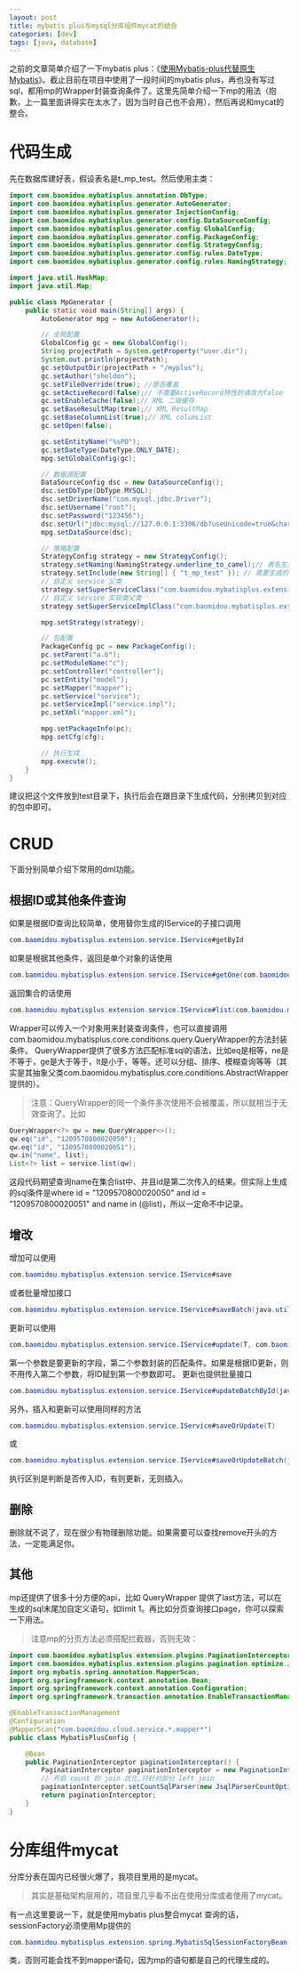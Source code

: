 ```yaml
---
layout: post
title: mybatis plus与mysql分库组件mycat的结合
categories: [dev]
tags: [java, database]
---
```


之前的文章简单介绍了一下mybatis plus：《[使用Mybatis-plus代替原生Mybatis](/mybatis-plus/)》。截止目前在项目中使用了一段时间的mybatis plus，再也没有写过sql，都用mp的Wrapper封装查询条件了。这里先简单介绍一下mp的用法（抱歉，上一篇里面讲得实在太水了，因为当时自己也不会用），然后再说和mycat的整合。

# 代码生成
先在数据库建好表，假设表名是t_mp_test。然后使用主类：
```java
import com.baomidou.mybatisplus.annotation.DbType;
import com.baomidou.mybatisplus.generator.AutoGenerator;
import com.baomidou.mybatisplus.generator.InjectionConfig;
import com.baomidou.mybatisplus.generator.config.DataSourceConfig;
import com.baomidou.mybatisplus.generator.config.GlobalConfig;
import com.baomidou.mybatisplus.generator.config.PackageConfig;
import com.baomidou.mybatisplus.generator.config.StrategyConfig;
import com.baomidou.mybatisplus.generator.config.rules.DateType;
import com.baomidou.mybatisplus.generator.config.rules.NamingStrategy;

import java.util.HashMap;
import java.util.Map;

public class MpGenerator {
    public static void main(String[] args) {
        AutoGenerator mpg = new AutoGenerator();

        // 全局配置
        GlobalConfig gc = new GlobalConfig();
        String projectPath = System.getProperty("user.dir");
        System.out.println(projectPath);
        gc.setOutputDir(projectPath + "/myplus");
        gc.setAuthor("sheldon");
        gc.setFileOverride(true); //是否覆盖
        gc.setActiveRecord(false);// 不需要ActiveRecord特性的请改为false
        gc.setEnableCache(false);// XML 二级缓存
        gc.setBaseResultMap(true);// XML ResultMap
        gc.setBaseColumnList(true);// XML columList
        gc.setOpen(false);

        gc.setEntityName("%sPO");
        gc.setDateType(DateType.ONLY_DATE);
        mpg.setGlobalConfig(gc);

        // 数据源配置
        DataSourceConfig dsc = new DataSourceConfig();
        dsc.setDbType(DbType.MYSQL);
        dsc.setDriverName("com.mysql.jdbc.Driver");
        dsc.setUsername("root");
        dsc.setPassword("123456");
        dsc.setUrl("jdbc:mysql://127.0.0.1:3306/db?useUnicode=true&characterEncoding=utf8&autoReconnect=true&zeroDateTimeBehavior=convertToNull&transformedBitIsBoolean=true&serverTimezone=GMT%2B8");
        mpg.setDataSource(dsc);

        // 策略配置
        StrategyConfig strategy = new StrategyConfig();
        strategy.setNaming(NamingStrategy.underline_to_camel);// 表名生成策略
        strategy.setInclude(new String[] { "t_mp_test" }); // 需要生成的表
        // 自定义 service 父类
        strategy.setSuperServiceClass("com.baomidou.mybatisplus.extension.service.IService");
        // 自定义 service 实现类父类
        strategy.setSuperServiceImplClass("com.baomidou.mybatisplus.extension.service.impl.ServiceImpl");

        mpg.setStrategy(strategy);

        // 包配置
        PackageConfig pc = new PackageConfig();
        pc.setParent("a.b");
        pc.setModuleName("c");
        pc.setController("controller");
        pc.setEntity("model");
        pc.setMapper("mapper");
        pc.setService("service");
        pc.setServiceImpl("service.impl");
        pc.setXml("mapper.xml");

        mpg.setPackageInfo(pc);
        mpg.setCfg(cfg);

        // 执行生成
        mpg.execute();
    }
}
```
建议把这个文件放到test目录下，执行后会在跟目录下生成代码，分别拷贝到对应的包中即可。

# CRUD
下面分别简单介绍下常用的dml功能。
## 根据ID或其他条件查询
如果是根据ID查询比较简单，使用替你生成的IService的子接口调用
```java 
com.baomidou.mybatisplus.extension.service.IService#getById
```
如果是根据其他条件，返回是单个对象的话使用
```java 
com.baomidou.mybatisplus.extension.service.IService#getOne(com.baomidou.mybatisplus.core.conditions.Wrapper<T>)
```
返回集合的话使用
```java 
com.baomidou.mybatisplus.extension.service.IService#list(com.baomidou.mybatisplus.core.conditions.Wrapper<T>)
```
Wrapper可以传入一个对象用来封装查询条件，也可以直接调用com.baomidou.mybatisplus.core.conditions.query.QueryWrapper的方法封装条件。
QueryWrapper提供了很多方法匹配标准sql的语法，比如eq是相等，ne是不等于，ge是大于等于，lt是小于，等等。还可以分组、排序、模糊查询等等（其实是其抽象父类com.baomidou.mybatisplus.core.conditions.AbstractWrapper提供的）。

> 注意：QueryWrapper的同一个条件多次使用不会被覆盖，所以就相当于无效查询了。比如

```java 
QueryWrapper<?> qw = new QueryWrapper<>();
qw.eq("id", "1209570800020050");
qw.eq("id", "1209570800020051");
qw.in("name", list);
List<?> list = service.list(qw);
```
这段代码期望查询name在集合list中、并且id是第二次传入的结果。但实际上生成的sql条件是where id = "1209570800020050" and id = "1209570800020051" and name in (@list)，所以一定命不中记录。

## 增改
增加可以使用
```java
com.baomidou.mybatisplus.extension.service.IService#save
```
或者批量增加接口
```java 
com.baomidou.mybatisplus.extension.service.IService#saveBatch(java.util.Collection<T>)
```
更新可以使用
```java 
com.baomidou.mybatisplus.extension.service.IService#update(T, com.baomidou.mybatisplus.core.conditions.Wrapper<T>)
```
第一个参数是要更新的字段，第二个参数封装的匹配条件。如果是根据ID更新，则不用传入第二个参数，将ID赋到第一个参数即可。
更新也提供批量接口
```java 
com.baomidou.mybatisplus.extension.service.IService#updateBatchById(java.util.Collection<T>)
```
另外，插入和更新可以使用同样的方法
```java 
com.baomidou.mybatisplus.extension.service.IService#saveOrUpdate(T)
```
或
```java
com.baomidou.mybatisplus.extension.service.IService#saveOrUpdateBatch(java.util.Collection<T>)
```
执行区别是判断是否传入ID，有则更新，无则插入。

## 删除
删除就不说了，现在很少有物理删除功能。如果需要可以查找remove开头的方法，一定能满足你。

## 其他
mp还提供了很多十分方便的api，比如 QueryWrapper 提供了last方法，可以在生成的sql末尾加自定义语句，如limit 1。再比如分页查询接口page，你可以探索一下用法。

> 注意mp的分页方法必须搭配拦截器，否则无效：

```java
import com.baomidou.mybatisplus.extension.plugins.PaginationInterceptor;
import com.baomidou.mybatisplus.extension.plugins.pagination.optimize.JsqlParserCountOptimize;
import org.mybatis.spring.annotation.MapperScan;
import org.springframework.context.annotation.Bean;
import org.springframework.context.annotation.Configuration;
import org.springframework.transaction.annotation.EnableTransactionManagement;

@EnableTransactionManagement
@Configuration
@MapperScan("com.baomidou.cloud.service.*.mapper*")
public class MybatisPlusConfig {

    @Bean
    public PaginationInterceptor paginationInterceptor() {
        PaginationInterceptor paginationInterceptor = new PaginationInterceptor();
        // 开启 count 的 join 优化,只针对部分 left join
        paginationInterceptor.setCountSqlParser(new JsqlParserCountOptimize(true));
        return paginationInterceptor;
    }
}

```

# 分库组件mycat
分库分表在国内已经很火爆了，我项目里用的是mycat。

> 其实是基础架构层用的，项目里几乎看不出在使用分库或者使用了mycat。

有一点这里要说一下，就是使用mybatis plus整合mycat 查询的话，sessionFactory必须使用Mp提供的
```java
com.baomidou.mybatisplus.extension.spring.MybatisSqlSessionFactoryBean
```
类，否则可能会找不到mapper语句，因为mp的语句都是自己的代理生成的。